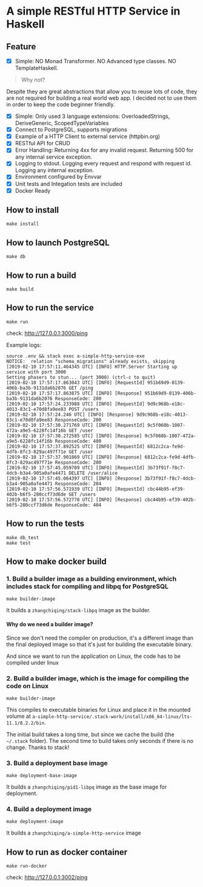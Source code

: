 # A simple RESTful HTTP Service in Haskell

## Feature
- [x] Simple: NO Monad Transformer. NO Advanced type classes. NO TemplateHaskell.

> Why not?

Despite they are great abstractions that allow you to reuse lots of code, they are not required for building a real world web app. I decided not to use them in order to keep the code beginner friendly.

- [x] Simple: Only used 3 language extensions: OverloadedStrings, DeriveGeneric, ScopedTypeVariables
- [x] Connect to PostgreSQL, supports migrations
- [x] Example of a HTTP Client to external service (httpbin.org)
- [x] RESTful API for CRUD
- [x] Error Handling: Returning 4xx for any invalid request. Returning 500 for any internal service exception.
- [x] Logging to stdout. Logging every request and respond with request id. Logging any internal exception.
- [x] Environment configured by Envvar
- [x] Unit tests and Integation tests are included
- [x] Docker Ready

## How to install
```
make install
```

## How to launch PostgreSQL
```
make db
```

## How to run a build
```
make build
```

## How to run the service
```
make run
```

check: http://127.0.0.1:3000/ping

Example logs:
```
source .env && stack exec a-simple-http-service-exe
NOTICE:  relation "schema_migrations" already exists, skipping
[2019-02-10 17:57:11.464345 UTC] [INFO] HTTP.Server Starting up service with port 3000
Setting phasers to stun... (port 3000) (ctrl-c to quit)
[2019-02-10 17:57:17.863043 UTC] [INFO] [RequestId] 951b69d9-0139-406b-ba3b-9131da6b2076 GET /ping
[2019-02-10 17:57:17.863875 UTC] [INFO] [Response] 951b69d9-0139-406b-ba3b-9131da6b2076 ResponseCode: 200
[2019-02-10 17:57:24.233988 UTC] [INFO] [RequestId] 9d9c968b-e18c-4013-83c1-e70d8fa9ee83 POST /users
[2019-02-10 17:57:24.246 UTC] [INFO] [Response] 9d9c968b-e18c-4013-83c1-e70d8fa9ee83 ResponseCode: 200
[2019-02-10 17:57:30.271769 UTC] [INFO] [RequestId] 9c5f060b-1007-472a-a9e5-6228fc14f16b GET /user
[2019-02-10 17:57:30.272585 UTC] [INFO] [Response] 9c5f060b-1007-472a-a9e5-6228fc14f16b ResponseCode: 400
[2019-02-10 17:57:37.892525 UTC] [INFO] [RequestId] 6812c2ca-fe9d-4dfb-8fc3-829ac497f71e GET /user
[2019-02-10 17:57:37.901869 UTC] [INFO] [Response] 6812c2ca-fe9d-4dfb-8fc3-829ac497f71e ResponseCode: 200
[2019-02-10 17:57:45.059709 UTC] [INFO] [RequestId] 3b73f91f-f8c7-4dcb-b3a4-905a0afe4471 DELETE /user/alice
[2019-02-10 17:57:45.064397 UTC] [INFO] [Response] 3b73f91f-f8c7-4dcb-b3a4-905a0afe4471 ResponseCode: 204
[2019-02-10 17:57:56.571939 UTC] [INFO] [RequestId] cbc44b95-ef39-402b-b6f5-280ccf73d6de GET /users
[2019-02-10 17:57:56.572778 UTC] [INFO] [Response] cbc44b95-ef39-402b-b6f5-280ccf73d6de ResponseCode: 404
```

## How to run the tests
```
make db_test
make test
```

## How to make docker build
### 1. Build a builder image as a building environment, which includes stack for compiling and libpq for PostgreSQL
```
make builder-image
```
It builds a `zhangchiqing/stack-libpq` image as the builder.

#### Why do we need a builder image?
Since we don't need the compiler on production, it's a different image than the final deployed image so that it's just for building the executable binary.

And since we want to run the application on Linux, the code has to be compiled under linux

### 2. Build a builder image, which is the image for compiling the code on Linux
```
make builder-image
```
This compiles to executable binaries for Linux and place it in the mounted volume at `a-simple-http-service/.stack-work/install/x86_64-linux/lts-11.1/8.2.2/bin`.

The initial build takes a long time, but since we cache the build (the `~/.stack` folder). The second time to build takes only seconds if there is no change. Thanks to stack!

### 3. Build a deployment base image
```
make deployment-base-image
```
It builds a `zhangchiqing/pid1-libpq` image as the base image for deployment.

### 4. Build a deployment image
```
make deployment-image
```
It builds a `zhangchiqing/a-simple-http-service` image

## How to run as docker container
```
make run-docker
```

check: http://127.0.0.1:3002/ping
